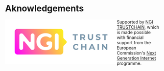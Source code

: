 # Aknowledgements

<img align="left" src="./images/logo-ngi-trustchain-positive-rgb-PNG.png" width="365">

Supported by [NGI TRUSTCHAIN](https://trustchain.ngi.eu/), which is made possible with financial support from the European Commission's [Next Generation Internet](https://ngi.eu/) programme.
